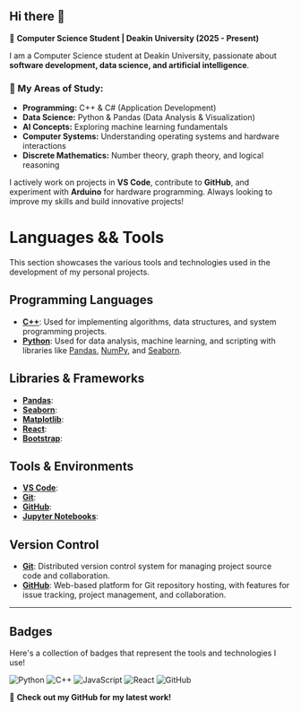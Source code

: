 ## Hi there 👋  
📌 **Computer Science Student | Deakin University (2025 - Present)**  

I am a Computer Science student at Deakin University, passionate about **software development, data science, and artificial intelligence**.  

### 🔹 My Areas of Study:  
- **Programming:** C++ & C# (Application Development)  
- **Data Science:** Python & Pandas (Data Analysis & Visualization)  
- **AI Concepts:** Exploring machine learning fundamentals  
- **Computer Systems:** Understanding operating systems and hardware interactions  
- **Discrete Mathematics:** Number theory, graph theory, and logical reasoning  

I actively work on projects in **VS Code**, contribute to **GitHub**, and experiment with **Arduino** for hardware programming. Always looking to improve my skills and build innovative projects!  

# Languages && Tools

This section showcases the various tools and technologies used in the development of my personal projects.

## Programming Languages
- **[C++](https://en.wikipedia.org/wiki/C%2B%2B)**: Used for implementing algorithms, data structures, and system programming projects.
- **[Python](https://www.python.org/)**: Used for data analysis, machine learning, and scripting with libraries like [Pandas](https://pandas.pydata.org/), [NumPy](https://numpy.org/), and [Seaborn](https://seaborn.pydata.org/).

## Libraries & Frameworks
- **[Pandas](https://pandas.pydata.org/)**: 
- **[Seaborn](https://seaborn.pydata.org/)**: 
- **[Matplotlib](https://matplotlib.org/)**: 
- **[React](https://reactjs.org/)**: 
- **[Bootstrap](https://getbootstrap.com/)**: 

## Tools & Environments
- **[VS Code](https://code.visualstudio.com/)**: 
- **[Git](https://git-scm.com/)**: 
- **[GitHub](https://github.com/)**: 
- **[Jupyter Notebooks](https://jupyter.org/)**: 


## Version Control
- **[Git](https://git-scm.com/)**: Distributed version control system for managing project source code and collaboration.
- **[GitHub](https://github.com/)**: Web-based platform for Git repository hosting, with features for issue tracking, project management, and collaboration.

---

## Badges
Here's a collection of badges that represent the tools and technologies I use!

![Python](https://img.shields.io/badge/Python-3.8-blue)
![C++](https://img.shields.io/badge/C%2B%2B-17-darkblue)
![JavaScript](https://img.shields.io/badge/JavaScript-ES6-yellowgreen)
![React](https://img.shields.io/badge/React-16.x-blue)
![GitHub](https://img.shields.io/badge/GitHub-Active-green)


🚀 **Check out my GitHub for my latest work!**  

